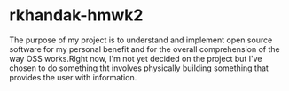 # rkhandak-hmwk2
The purpose of my project is to understand and implement open source software for my personal benefit and for the overall comprehension of the way OSS works.Right now, I'm not yet decided on the project but I've chosen to do something tht involves physically building something that provides the user with information. 
